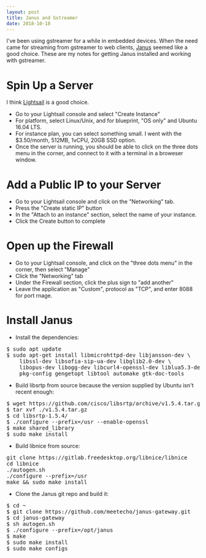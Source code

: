 ```yaml
---
layout: post
title: Janus and Gstreamer
date: 2018-10-18
---
```


I've been using gstreamer for a while in embedded devices.  When the need came for streaming from gstreamer to web clients,
[Janus](https://janus.conf.meetecho.com/) seemed like a good choice.  These are my notes for getting Janus installed and working with gstreamer.

# Spin Up a Server
I think [Lightsail](https://lightsail.aws.amazon.com) is a good choice.

* Go to your Lightsail console and select "Create Instance"
* For platform, select Linux/Unix, and for blueprint, "OS only" and Ubuntu 16.04 LTS.
* For instance plan, you can select something small.  I went with the $3.50/month, 512MB, 1vCPU, 20GB SSD option.
* Once the server is running, you should be able to click on the three dots menu in the corner, and connect to it with
a terminal in a broweser window.

# Add a Public IP to your Server
* Go to your Lightsail console and click on the "Networking" tab.
* Press the "Create static IP" button
* In the "Attach to an instance" section, select the name of your instance.
* Click the Create button to complete

# Open up the Firewall
* Go to your Lightsail console, and click on the "three dots menu" in the corner, then select "Manage"
* Click the "Networking" tab
* Under the Firewall section, click the plus sign to "add another"
* Leave the application as "Custom", protocol as "TCP", and enter 8088 for port rnage.

# Install Janus
* Install the dependencies:
<pre>
$ sudo apt update
$ sudo apt-get install libmicrohttpd-dev libjansson-dev \
	libssl-dev libsofia-sip-ua-dev libglib2.0-dev \
	libopus-dev libogg-dev libcurl4-openssl-dev liblua5.3-dev \
	pkg-config gengetopt libtool automake gtk-doc-tools
</pre>
* Build libsrtp from source because the version supplied by Ubuntu isn't recent enough:
<pre>
$ wget https://github.com/cisco/libsrtp/archive/v1.5.4.tar.gz
$ tar xvf ./v1.5.4.tar.gz 
$ cd libsrtp-1.5.4/
$ ./configure --prefix=/usr --enable-openssl
$ make shared_library
$ sudo make install
</pre>
* Build libnice from source:
<pre>
git clone https://gitlab.freedesktop.org/libnice/libnice
cd libnice
./autogen.sh
./configure --prefix=/usr
make && sudo make install
</pre>
* Clone the Janus git repo and build it:
<pre>
$ cd ~
$ git clone https://github.com/meetecho/janus-gateway.git
$ cd janus-gateway
$ sh autogen.sh
$ ./configure --prefix=/opt/janus
$ make
$ sudo make install
$ sudo make configs
</pre>


